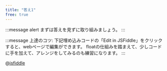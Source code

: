 ```yaml
---
title: "答え1"
free: true
---
```


:::message alert
まずは答えを見ずに取り組みましょう。
:::

:::message
上達のコツ:
下記埋め込みコードの「Edit in JSFiddle」をクリックすると、webページで編集ができます。
floatの仕組みを踏まえて、少しコードに手を加えて、アレンジをしてみるのも練習になります。
:::

@[jsfiddle](https://jsfiddle.net/arisa_dev/52pwvsLr/1/)